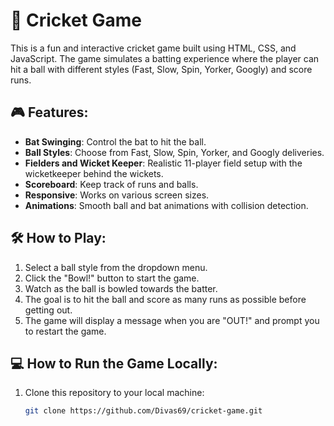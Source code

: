 # 🏏 Cricket Game

This is a fun and interactive cricket game built using HTML, CSS, and JavaScript. The game simulates a batting experience where the player can hit a ball with different styles (Fast, Slow, Spin, Yorker, Googly) and score runs.

## 🎮 Features:
- **Bat Swinging**: Control the bat to hit the ball.
- **Ball Styles**: Choose from Fast, Slow, Spin, Yorker, and Googly deliveries.
- **Fielders and Wicket Keeper**: Realistic 11-player field setup with the wicketkeeper behind the wickets.
- **Scoreboard**: Keep track of runs and balls.
- **Responsive**: Works on various screen sizes.
- **Animations**: Smooth ball and bat animations with collision detection.

## 🛠️ How to Play:
1. Select a ball style from the dropdown menu.
2. Click the "Bowl!" button to start the game.
3. Watch as the ball is bowled towards the batter.
4. The goal is to hit the ball and score as many runs as possible before getting out.
5. The game will display a message when you are "OUT!" and prompt you to restart the game.

## 💻 How to Run the Game Locally:

1. Clone this repository to your local machine:
   ```bash
   git clone https://github.com/Divas69/cricket-game.git
